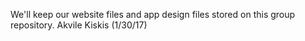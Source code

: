 We'll keep our website files and app design files stored on this group repository.
Akvile Kiskis (1/30/17)

